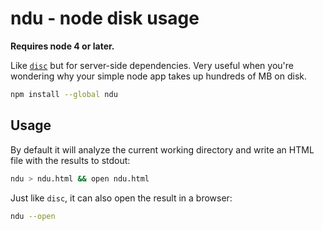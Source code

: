 # ndu - node disk usage

**Requires node 4 or later.**

Like [`disc`](https://npmjs.com/disc) but for server-side dependencies.
Very useful when you're wondering why your simple node app takes up hundreds of MB on disk.

```bash
npm install --global ndu
```

## Usage

By default it will analyze the current working directory and write an HTML file with the results to stdout:

```bash
ndu > ndu.html && open ndu.html
```

Just like `disc`, it can also open the result in a browser:

```bash
ndu --open
```
